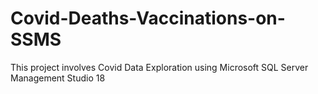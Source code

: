 # Covid-Deaths-Vaccinations-on-SSMS
This project involves Covid Data Exploration using Microsoft SQL Server Management Studio 18
